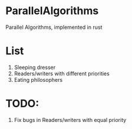 # ParallelAlgorithms
Parallel Algorithms, implemented in rust

# List
1. Sleeping dresser
2. Readers/writers with different priorities
3. Eating philosophers

# TODO:
1. Fix bugs in Readers/writers with equal priority

